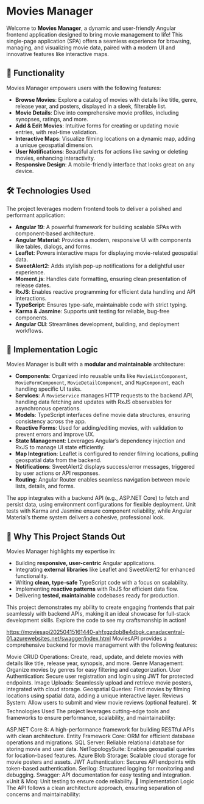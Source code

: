 # Movies Manager

Welcome to **Movies Manager**, a dynamic and user-friendly Angular frontend application designed to bring movie management to life! This single-page application (SPA) offers a seamless experience for browsing, managing, and visualizing movie data, paired with a modern UI and innovative features like interactive maps.

## 🎥 Functionality

Movies Manager empowers users with the following features:
- **Browse Movies**: Explore a catalog of movies with details like title, genre, release year, and posters, displayed in a sleek, filterable list.
- **Movie Details**: Dive into comprehensive movie profiles, including synopses, ratings, and more.
- **Add & Edit Movies**: Intuitive forms for creating or updating movie entries, with real-time validation.
- **Interactive Maps**: Visualize filming locations on a dynamic map, adding a unique geospatial dimension.
- **User Notifications**: Beautiful alerts for actions like saving or deleting movies, enhancing interactivity.
- **Responsive Design**: A mobile-friendly interface that looks great on any device.

## 🛠️ Technologies Used

The project leverages modern frontend tools to deliver a polished and performant application:
- **Angular 19**: A powerful framework for building scalable SPAs with component-based architecture.
- **Angular Material**: Provides a modern, responsive UI with components like tables, dialogs, and forms.
- **Leaflet**: Powers interactive maps for displaying movie-related geospatial data.
- **SweetAlert2**: Adds stylish pop-up notifications for a delightful user experience.
- **Moment.js**: Handles date formatting, ensuring clean presentation of release dates.
- **RxJS**: Enables reactive programming for efficient data handling and API interactions.
- **TypeScript**: Ensures type-safe, maintainable code with strict typing.
- **Karma & Jasmine**: Supports unit testing for reliable, bug-free components.
- **Angular CLI**: Streamlines development, building, and deployment workflows.

## 🧠 Implementation Logic

Movies Manager is built with a **modular and maintainable** architecture:
- **Components**: Organized into reusable units like `MovieListComponent`, `MovieFormComponent`, `MovieDetailComponent`, and `MapComponent`, each handling specific UI tasks.
- **Services**: A `MovieService` manages HTTP requests to the backend API, handling data fetching and updates with RxJS observables for asynchronous operations.
- **Models**: TypeScript interfaces define movie data structures, ensuring consistency across the app.
- **Reactive Forms**: Used for adding/editing movies, with validation to prevent errors and improve UX.
- **State Management**: Leverages Angular’s dependency injection and RxJS to manage UI state efficiently.
- **Map Integration**: Leaflet is configured to render filming locations, pulling geospatial data from the backend.
- **Notifications**: SweetAlert2 displays success/error messages, triggered by user actions or API responses.
- **Routing**: Angular Router enables seamless navigation between movie lists, details, and forms.

The app integrates with a backend API (e.g., ASP.NET Core) to fetch and persist data, using environment configurations for flexible deployment. Unit tests with Karma and Jasmine ensure component reliability, while Angular Material’s theme system delivers a cohesive, professional look.

## 🌟 Why This Project Stands Out

Movies Manager highlights my expertise in:
- Building **responsive, user-centric** Angular applications.
- Integrating **external libraries** like Leaflet and SweetAlert2 for enhanced functionality.
- Writing **clean, type-safe** TypeScript code with a focus on scalability.
- Implementing **reactive patterns** with RxJS for efficient data flow.
- Delivering **tested, maintainable** codebases ready for production.

This project demonstrates my ability to create engaging frontends that pair seamlessly with backend APIs, making it an ideal showcase for full-stack development skills. Explore the code to see my craftsmanship in action!

https://moviesapi20250415161440-ahfxgzdpb8e4dbgk.canadacentral-01.azurewebsites.net/swagger/index.html
MoviesAPI provides a comprehensive backend for movie management with the following features:

Movie CRUD Operations: Create, read, update, and delete movies with details like title, release year, synopsis, and more.
Genre Management: Organize movies by genres for easy filtering and categorization.
User Authentication: Secure user registration and login using JWT for protected endpoints.
Image Uploads: Seamlessly upload and retrieve movie posters, integrated with cloud storage.
Geospatial Queries: Find movies by filming locations using spatial data, adding a unique interactive layer.
Reviews System: Allow users to submit and view movie reviews (optional feature).
🛠️ Technologies Used
The project leverages cutting-edge tools and frameworks to ensure performance, scalability, and maintainability:

ASP.NET Core 8: A high-performance framework for building RESTful APIs with clean architecture.
Entity Framework Core: ORM for efficient database operations and migrations.
SQL Server: Reliable relational database for storing movie and user data.
NetTopologySuite: Enables geospatial queries for location-based features.
Azure Blob Storage: Scalable cloud storage for movie posters and assets.
JWT Authentication: Secures API endpoints with token-based authentication.
Serilog: Structured logging for monitoring and debugging.
Swagger: API documentation for easy testing and integration.
xUnit & Moq: Unit testing to ensure code reliability.
🧠 Implementation Logic
The API follows a clean architecture approach, ensuring separation of concerns and maintainability:
